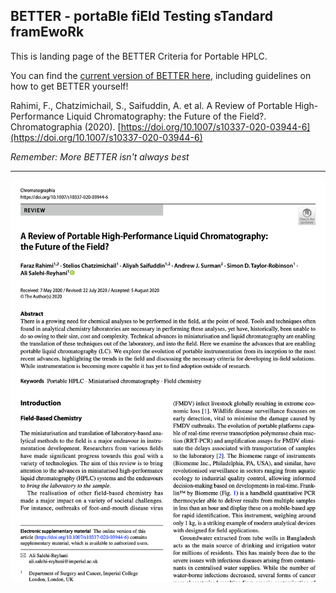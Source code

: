 ## BETTER - portaBle fiEld Testing sTandard framEwoRk

This is landing page of the BETTER Criteria for Portable HPLC.

You can find the [current version of BETTER here](https://github.com/BETTER-HPLC/better-hplc.github.io), including guidelines on how to get BETTER yourself!

Rahimi, F., Chatzimichail, S., Saifuddin, A. et al. A Review of Portable High-Performance Liquid Chromatography: the Future of the Field?. Chromatographia (2020). [https://doi.org/10.1007/s10337-020-03944-6](https://doi.org/10.1007/s10337-020-03944-6)

*Remember: More BETTER isn't always best*

***

[![](chromatographia2020.png)](https://doi.org/10.1007/s10337-020-03944-6)

